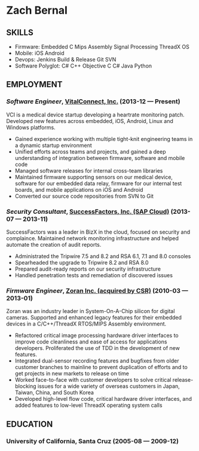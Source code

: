 Zach Bernal
============






## SKILLS

  - Firmware: Embedded C Mips Assembly Signal Processing ThreadX OS 
  - Mobile: iOS Android 
  - Devops: Jenkins Build & Release Git SVN 
  - Software Polyglot: C# C++ Objective C C# Java Python 

## EMPLOYMENT

### *Software Engineer*, [VitalConnect, Inc.](http://www.vitalconnect.com/) (2013-12 — Present)

VCI is a medical device startup developing a heartrate monitoring patch. Developed new features across embedded, iOS, Android, Linux and Windows platforms.
  - Gained experience working with multiple tight-knit engineering teams in a dynamic startup environment
  - Unified efforts across teams and projects, and gained a deep understanding of integration between firmware, software and mobile code
  - Managed software releases for internal cross-team libraries
  - Maintained firmware supporting sensors on our medical device, software for our embedded data relay, firmware for our internal test boards, and mobile applications on iOS and Android
  - Converted our source code repositories from SVN to Git

### *Security Consultant*, [SuccessFactors, Inc. (SAP Cloud)](https://www.successfactors.com/) (2013-07 — 2013-11)

SuccessFactors was a leader in BizX in the cloud, focused on security and complaince. Maintained network monitoring infrastructure and helped automate the creation of audit reports.
  - Administrated the Tripwire 7.5 and 8.2 and RSA 6.1, 7.1 and 8.0 consoles
  - Spearheaded the upgrade to Tripwire 8.2 and RSA 8.0
  - Prepared audit-ready reports on our security infrastructure
  - Handled penetration tests and remediation of discovered issues

### *Firmware Engineer*, [Zoran Inc. (acquired by CSR)](https://en.wikipedia.org/wiki/Zoran_Corporation) (2010-03 — 2013-01)

Zoran was an industry leader in System-On-A-Chip silicon for digital cameras. Supported and enhanced legacy features for their embedded devices in a C/C++/ThreadX RTOS/MIPS Assembly environment.
  - Refactored critical image processing hardware driver interfaces to improve code cleanliness and ease of access for applications developers. Proliferated the use of TDD in the development of new features.
  - Integrated dual-sensor recording features and bugfixes from older customer branches to mainline to prevent duplication of efforts and to get projects in new markets to release on time
  - Worked face-to-face with customer developers to solve critical release-blocking issues for a wide variety of overseas customers in Japan, Taiwan, China, and South Korea
  - Developed high-level flow code, critical hardware driver interfaces, and added features to low-level ThreadX operating system calls




## EDUCATION

### University of California, Santa Cruz (2005-08 — 2009-12)












